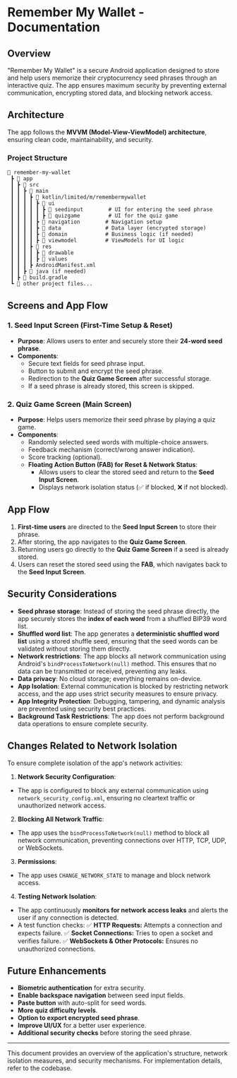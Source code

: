 # Remember My Wallet - Documentation

## Overview
"Remember My Wallet" is a secure Android application designed to store and help users memorize their cryptocurrency seed phrases through an interactive quiz. The app ensures maximum security by preventing external communication, encrypting stored data, and blocking network access.

## Architecture
The app follows the **MVVM (Model-View-ViewModel) architecture**, ensuring clean code, maintainability, and security.

### **Project Structure**
```
📂 remember-my-wallet
 ┣ 📂 app
 ┃ ┣ 📂 src
 ┃ ┃ ┣ 📂 main
 ┃ ┃ ┃ ┣ 📂 kotlin/limited/m/remembermywallet
 ┃ ┃ ┃ ┃ ┣ 📂 ui
 ┃ ┃ ┃ ┃ ┃ ┣ 📂 seedinput        # UI for entering the seed phrase
 ┃ ┃ ┃ ┃ ┃ ┣ 📂 quizgame         # UI for the quiz game
 ┃ ┃ ┃ ┃ ┣ 📂 navigation        # Navigation setup
 ┃ ┃ ┃ ┃ ┣ 📂 data              # Data layer (encrypted storage)
 ┃ ┃ ┃ ┃ ┣ 📂 domain            # Business logic (if needed)
 ┃ ┃ ┃ ┃ ┣ 📂 viewmodel         # ViewModels for UI logic
 ┃ ┃ ┃ ┣ 📂 res
 ┃ ┃ ┃ ┃ ┣ 📂 drawable
 ┃ ┃ ┃ ┃ ┣ 📂 values
 ┃ ┃ ┃ ┣ AndroidManifest.xml
 ┃ ┃ ┣ 📂 java (if needed)
 ┃ ┣ 📂 build.gradle
 ┗ 📂 other project files...
```

## Screens and App Flow

### 1. Seed Input Screen (First-Time Setup & Reset)
- **Purpose**: Allows users to enter and securely store their **24-word seed phrase**.
- **Components**:
  - Secure text fields for seed phrase input.
  - Button to submit and encrypt the seed phrase.
  - Redirection to the **Quiz Game Screen** after successful storage.
  - If a seed phrase is already stored, this screen is skipped.

### 2. Quiz Game Screen (Main Screen)
- **Purpose**: Helps users memorize their seed phrase by playing a quiz game.
- **Components**:
  - Randomly selected seed words with multiple-choice answers.
  - Feedback mechanism (correct/wrong answer indication).
  - Score tracking (optional).
  - **Floating Action Button (FAB) for Reset & Network Status**:
    - Allows users to clear the stored seed and return to the **Seed Input Screen**.
    - Displays network isolation status (✅ if blocked, ❌ if not blocked).

## App Flow
1. **First-time users** are directed to the **Seed Input Screen** to store their phrase.
2. After storing, the app navigates to the **Quiz Game Screen**.
3. Returning users go directly to the **Quiz Game Screen** if a seed is already stored.
4. Users can reset the stored seed using the **FAB**, which navigates back to the **Seed Input Screen**.

## Security Considerations

- **Seed phrase storage**: Instead of storing the seed phrase directly, the app securely stores the **index of each word** from a shuffled BIP39 word list.
- **Shuffled word list**: The app generates a **deterministic shuffled word list** using a stored shuffle seed, ensuring that the seed words can be validated without storing them directly.
- **Network restrictions**: The app blocks all network communication using Android's `bindProcessToNetwork(null)` method. This ensures that no data can be transmitted or received, preventing any leaks.
- **Data privacy**: No cloud storage; everything remains on-device.
- **App Isolation**: External communication is blocked by restricting network access, and the app uses strict security measures to ensure privacy.
- **App Integrity Protection**: Debugging, tampering, and dynamic analysis are prevented using security best practices.
- **Background Task Restrictions**: The app does not perform background data operations to ensure complete security.

## Changes Related to Network Isolation

To ensure complete isolation of the app's network activities:

1. **Network Security Configuration**:
  - The app is configured to block any external communication using `network_security_config.xml`, ensuring no cleartext traffic or unauthorized network access.

2. **Blocking All Network Traffic**:
  - The app uses the `bindProcessToNetwork(null)` method to block all network communication, preventing connections over HTTP, TCP, UDP, or WebSockets.

3. **Permissions**:
  - The app uses `CHANGE_NETWORK_STATE` to manage and block network access.

4. **Testing Network Isolation**:
  - The app continuously **monitors for network access leaks** and alerts the user if any connection is detected.
  - A test function checks:
    ✅ **HTTP Requests:** Attempts a connection and expects failure.
    ✅ **Socket Connections:** Tries to open a socket and verifies failure.
    ✅ **WebSockets & Other Protocols:** Ensures no unauthorized connections.

## Future Enhancements
- **Biometric authentication** for extra security.
- **Enable backspace navigation** between seed input fields.
- **Paste button** with auto-split for seed words.
- **More quiz difficulty levels**.
- **Option to export encrypted seed phrase**.
- **Improve UI/UX** for a better user experience.
- **Additional security checks** before storing the seed phrase.

---
This document provides an overview of the application's structure, network isolation measures, and security mechanisms. For implementation details, refer to the codebase.

